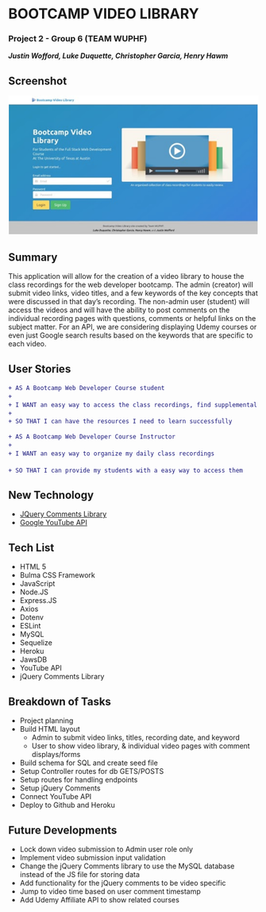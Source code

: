 # BOOTCAMP VIDEO LIBRARY 
### Project 2 - Group 6 (TEAM WUPHF)
___Justin Wofford, Luke Duquette, Christopher Garcia, Henry Hawm___

## Screenshot

![Getting Started](public/img/bcvl-screenshot.png)


## Summary

This application will allow for the creation of a video library to house the class recordings for the web developer bootcamp.  The admin (creator) will submit video links, video titles, and a few keywords of the key concepts that were discussed in that day’s recording.  The non-admin user (student) will access the videos and will have the ability to post comments on the individual recording pages with questions, comments or helpful links on the subject matter.  For an API, we are considering displaying Udemy courses or even just Google search results based on the keywords that are specific to each video.


## User Stories

```diff
+ AS A Bootcamp Web Developer Course student
+
+ I WANT an easy way to access the class recordings, find supplemental information on each topic, and communicate with other students based on the topic
+
+ SO THAT I can have the resources I need to learn successfully
```

```diff
+ AS A Bootcamp Web Developer Course Instructor
+ 
+ I WANT an easy way to organize my daily class recordings

+ SO THAT I can provide my students with a easy way to access them
```


## New Technology

- [JQuery Comments Library](https://viima.github.io/jquery-comments/)
- [Google YouTube API](https://developers.google.com/youtube/v3)


## Tech List

- HTML 5
- Bulma CSS Framework
- JavaScript
- Node.JS
- Express.JS
- Axios
- Dotenv
- ESLint
- MySQL
- Sequelize
- Heroku
- JawsDB
- YouTube API
- jQuery Comments Library

## Breakdown of Tasks

- Project planning
- Build HTML layout
    - Admin to submit video links, titles, recording date, and keyword
    - User to show video library, & individual video pages with comment displays/forms
- Build schema for SQL and create seed file
- Setup Controller routes for db GETS/POSTS
- Setup routes for handling endpoints
- Setup jQuery Comments
- Connect YouTube API
- Deploy to Github and Heroku


## Future Developments

- Lock down video submission to Admin user role only
- Implement video submission input validation
- Change the jQuery Comments library to use the MySQL database instead of the JS file for storing data
- Add functionality for the jQuery comments to be video specific
- Jump to video time based on user comment timestamp
- Add Udemy Affiliate API to show related courses


